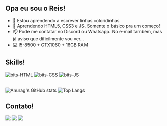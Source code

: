 ## Opa eu sou o Reis!

- 🔭 Estou aprendendo a escrever linhas coloridinhas
- 🌱 Aprendendo HTML5, CSS3 e JS. Somente o básico pra um começo!
- 📫 Pode me contatar no Discord ou Whatsapp. No e-mail também, mas já aviso que dificilmente vou ver...
- 💻 I5-8500 + GTX1060 + 16GB RAM
  
## Skills!
<div>
<img align="center" alt="bits-HTML" src="https://img.shields.io/badge/HTML5-E34F26?style=for-the-badge&logo=html5&logoColor=white"> <img align="center" alt="bits-CSS" src="https://img.shields.io/badge/CSS3-1572B6?style=for-the-badge&logo=css3&logoColor=white"> <img align="center" alt="bits-JS" src="https://img.shields.io/badge/JavaScript-323330?style=for-the-badge&logo=javascript&logoColor=F7DF1E">
</div>

<br>

![Anurag's GitHub stats](https://github-readme-stats.vercel.app/api?username=reis-bits&show_icons=true&theme=tokyonight)
![Top Langs](https://github-readme-stats.vercel.app/api/top-langs/?username=reis-bits&layout=compact&theme=github_dark)


## Contato!
<div>
  <a href="https://discordapp.com/users/351141842722750465/" target="_blank"><img src="https://img.shields.io/badge/Discord-7289DA?style=for-the-badge&logo=discord&logoColor=white" target="_blank"></a> 
  <a href = "mailto:eduardorprincepe007@gmail.com"><img src="https://img.shields.io/badge/Gmail-D14836?style=for-the-badge&logo=gmail&logoColor=white" target="_blank"></a>
  <a href = "https://wa.me/5511930149753"><img src="https://img.shields.io/badge/WhatsApp-25D366?style=for-the-badge&logo=whatsapp&logoColor=white" target="_blank"></a>
</div>
